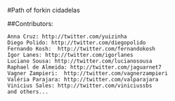 #Path of forkin cidadelas

##Contributors:

    Anna Cruz: http://twitter.com/yuizinha
    Diego Polido: http://twitter.com/diegopolido
    Fernando Kosh:  http://twitter.com/fernandokosh
    Igor Lanes: http://twitter.com/igorlanes
    Luciano Sousa: http://twitter.com/lucianosousa
    Raphael de Almeida: http://twitter.com/jaguarnet7
    Vagner Zampieri:  http://twitter.com/vagnerzampieri
    Valéria Parajara: http://twitter.com/valparajara
    Vinicius Sales: http://twitter.com/viniciussbs
    and others...